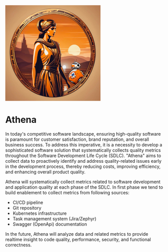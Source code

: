 <img alt="img.png" src="docs/img.png"/>

# Athena

In today's competitive software landscape, ensuring high-quality software is paramount for customer satisfaction, brand
reputation, and overall business success.
To address this imperative, it is a necessity to develop a sophisticated software solution that systematically collects
quality metrics throughout the Software Development Life Cycle (SDLC).
"Athena" aims to collect data to proactively identify and address quality-related issues early in the development
process, thereby reducing costs, improving efficiency, and enhancing overall product quality.

Athena will systematically collect metrics related to software development and application quality at each phase of the
SDLC.
In first phase we tend to build enablement to collect metrics from following sources:

* CI/CD pipeline
* Git repository
* Kubernetes infrastructure
* Task management system (Jira/Zephyr)
* Swagger (OpenApi) documentation

In the future, Athena will analyze data and related metrics to provide realtime insight to code quality, performance,
security, and functional correctness.
